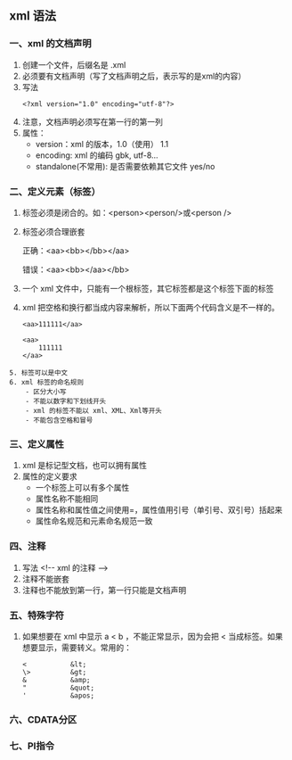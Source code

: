 ## xml 语法
### 一、xml 的文档声明
   1. 创建一个文件，后缀名是 .xml
   2. 必须要有文档声明（写了文档声明之后，表示写的是xml的内容）
   3. 写法
        ```
        <?xml version="1.0" encoding="utf-8"?>
        ```
   4. 注意，文档声明必须写在第一行的第一列
   5. 属性：
        - version：xml 的版本，1.0（使用） 1.1
        - encoding: xml 的编码 gbk, utf-8...
        - standalone(不常用): 是否需要依赖其它文件 yes/no
### 二、定义元素（标签）
   1. 标签必须是闭合的。如：\<person>\<person/>或\<person />
   2. 标签必须合理嵌套
        
        正确：\<aa>\<bb>\</bb>\</aa>

        错误：\<aa>\<bb>\</aa><\/bb>
   3. 一个 xml 文件中，只能有一个根标签，其它标签都是这个标签下面的标签
   4. xml 把空格和换行都当成内容来解析，所以下面两个代码含义是不一样的。
        ```
        <aa>111111</aa>

        <aa>
            111111
        </aa>
        ```
    5. 标签可以是中文
    6. xml 标签的命名规则
        - 区分大小写
        - 不能以数字和下划线开头
        - xml 的标签不能以 xml、XML、Xml等开头
        - 不能包含空格和冒号
### 三、定义属性
   1. xml 是标记型文档，也可以拥有属性
   2. 属性的定义要求
        - 一个标签上可以有多个属性
        - 属性名称不能相同
        - 属性名称和属性值之间使用=，属性值用引号（单引号、双引号）括起来
        - 属性命名规范和元素命名规范一致
### 四、注释
   1. 写法 \<!-- xml 的注释 -->
   2. 注释不能嵌套
   3. 注释也不能放到第一行，第一行只能是文档声明
### 五、特殊字符
   1. 如果想要在 xml 中显示 a < b ，不能正常显示，因为会把 < 当成标签。如果想要显示，需要转义。常用的：
        ```
        <           &lt;
        \>          &gt;
        &           &amp;
        "           &quot;
        '           &apos;
        ```
### 六、CDATA分区
### 七、PI指令